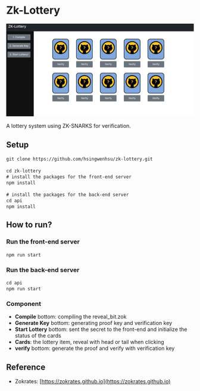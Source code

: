 # Zk-Lottery
![cover](cover.png)

A lottery system using ZK-SNARKS for verification.
## Setup
```
git clone https://github.com/hsingwenhsu/zk-lottery.git

cd zk-lottery
# install the packages for the front-end server
npm install

# install the packages for the back-end server
cd api
npm install
```
## How to run?
### Run the front-end server
```
npm run start
```
### Run the back-end server 
```
cd api
npm run start
```
### Component
* **Compile** bottom: compiling the reveal_bit.zok
* **Generate Key** bottom: generating proof key and verification key
* **Start Lottery** bottom: sent the secret to the front-end and initialize the status of the cards
* **Cards**: the lottery item, reveal with head or tail when clicking
* **verify** bottom: generate the proof and verify with verification key

## Reference
* Zokrates: [https://zokrates.github.io](https://zokrates.github.io)